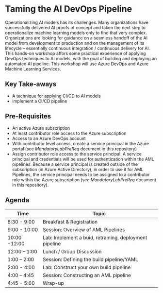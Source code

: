 # Taming the AI DevOps Pipeline

Operationalizing AI models has its challenges.  Many organizations have successfully delivered AI proofs of concept and taken the next step to operationalize machine learning models only to find that very complex. Organizations are looking for guidance on a seamless handoff of the AI model from development to production and on the management of its lifecycle – essentially continuous integration / continuous delivery for AI. This hands-on workshop affors some practical experience of applying DevOps techniques to AI models, with the goal of building and deploying an automated AI pipeline.
This workshop will use Azure DevOps and Azure Machine Learning Services.

## Key Take-aways

- A technique for applying CI/CD to AI models
- Implement a CI/CD pipeline

## Pre-Requisites

- An active Azure subscription  
- At least contributor role access to the Azure subscription
- Access to an Azure DevOps account
- With contributor level access, create a service principal in the Azure portal (see *MandatoryLabPreReq* document in this repository)
- Assign contributor role access to the service principal. A service principal and credentials will be used for authentication within the AML pipelines. Because a service principal is created outside of the subscription (in Azure Active Directory), in order to use it for AML Pipelines, the service principal needs to be assigned to a contributor role within the Azure subscription (see *MandatoryLabPreReq* document in this repository).   

## Agenda

| Time         | Topic                                                   |
| ------------ | ------------------------------------------------------- |
| 8:30 - 9:00  | Breakfast & Registration                                |
| 9:00 - 10:00 | Session: Overview of AML Pipelines                      |
| 10:00 -12:00 | Lab: Implement a buid, retraining, deployment pipeline  |
| 12:00 – 1:00 | Lunch / Group Discussion                                |
| 1:00 – 2:00  | Session: Defining the build pipeline/YAML               |
| 2:00 - 4:00  | Lab: Construct your own build pipeline                  |
| 4:00 – 4:45  | Session: Constructing an AML pipeline                   |
| 4:45 - 5:00  | Wrap-up                                                 |
